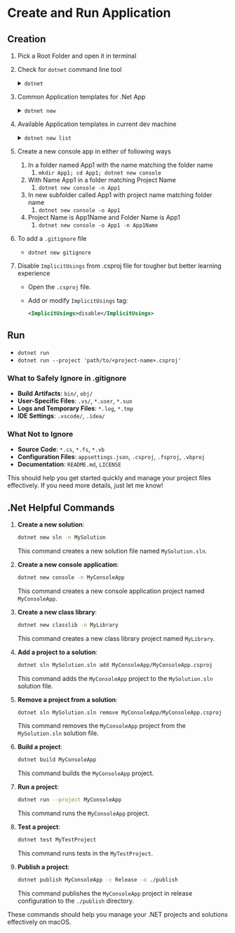 # Create and Run Application

## Creation

1. Pick a Root Folder and open it in terminal
2. Check for `dotnet` command line tool

    <details>
      <summary><code>dotnet</code></summary>

      <br/>

      ```console
      > dotnet

      Usage: dotnet [options]
      Usage: dotnet [path-to-application]

      Options:
        -h|--help         Display help.
        --info            Display .NET information.
        --list-sdks       Display the installed SDKs.
        --list-runtimes   Display the installed runtimes.

      path-to-application:
        The path to an application .dll file to execute.
      ```

    </details>

3. Common Application templates for .Net App

    <details>
      <summary><code>dotnet new</code></summary>

      <br/>

      ```console
      > dotnet new

      The 'dotnet new' command creates a .NET project based on a template.

      Common templates are:
      Template Name   Short Name  Language    Tags
      --------------  ----------  ----------  ----------------------
      Blazor Web App  blazor      [C#]        Web/Blazor/WebAssembly
      Class Library   classlib    [C#],F#,VB  Common/Library
      Console App     console     [C#],F#,VB  Common/Console

      An example would be:
        dotnet new console

      Display template options with:
        dotnet new console -h
      Display all installed templates with:
        dotnet new list
      Display templates available on NuGet.org with:
        dotnet new search web
      ```

    </details>

4. Available Application templates in current dev machine

    <details>
      <summary><code>dotnet new list</code></summary>

      <br/>

      ```console
      > dotnet new list
      These templates matched your input:

      Template Name                                 Short Name                  Language    Tags
      --------------------------------------------  --------------------------  ----------  --------------------------------
      API Controller                                apicontroller               [C#]        Web/ASP.NET
      ASP.NET Core Empty                            web                         [C#],F#     Web/Empty
      ASP.NET Core gRPC Service                     grpc                        [C#]        Web/gRPC/API/Service
      ASP.NET Core Web API                          webapi                      [C#],F#     Web/WebAPI/Web API/API/Service
      ASP.NET Core Web API (native AOT)             webapiaot                   [C#]        Web/Web API/API/Service
      ASP.NET Core Web App (Model-View-Controller)  mvc                         [C#],F#     Web/MVC
      ASP.NET Core Web App (Razor Pages)            webapp,razor                [C#]        Web/MVC/Razor Pages
      ASP.NET Core with Angular                     angular                     [C#]        Web/MVC/SPA
      ASP.NET Core with React.js                    react                       [C#]        Web/MVC/SPA
      Blazor Server App                             blazorserver                [C#]        Web/Blazor
      Blazor Server App Empty                       blazorserver-empty          [C#]        Web/Blazor/Empty
      Blazor Web App                                blazor                      [C#]        Web/Blazor/WebAssembly
      Blazor WebAssembly App Empty                  blazorwasm-empty            [C#]        Web/Blazor/WebAssembly/PWA/Empty
      Blazor WebAssembly Standalone App             blazorwasm                  [C#]        Web/Blazor/WebAssembly/PWA
      Class Library                                 classlib                    [C#],F#,VB  Common/Library
      Console App                                   console                     [C#],F#,VB  Common/Console
      dotnet gitignore file                         gitignore,.gitignore                    Config
      Dotnet local tool manifest file               tool-manifest                           Config
      EditorConfig file                             editorconfig,.editorconfig              Config
      global.json file                              globaljson,global.json                  Config
      MSBuild Directory.Build.props file            buildprops                              MSBuild/props
      MSBuild Directory.Build.targets file          buildtargets                            MSBuild/props
      MSTest Playwright Test Project                mstest-playwright           [C#]        Test/MSTest/Playwright
      MSTest Test Project                           mstest                      [C#],F#,VB  Test/MSTest
      MVC Controller                                mvccontroller               [C#]        Web/ASP.NET
      MVC ViewImports                               viewimports                 [C#]        Web/ASP.NET
      MVC ViewStart                                 viewstart                   [C#]        Web/ASP.NET
      NuGet Config                                  nugetconfig,nuget.config                Config
      NUnit 3 Test Item                             nunit-test                  [C#],F#,VB  Test/NUnit
      NUnit 3 Test Project                          nunit                       [C#],F#,VB  Test/NUnit
      NUnit Playwright Test Project                 nunit-playwright            [C#]        Test/NUnit/Playwright
      Protocol Buffer File                          proto                                   Web/gRPC
      Razor Class Library                           razorclasslib               [C#]        Web/Razor/Library
      Razor Component                               razorcomponent              [C#]        Web/ASP.NET
      Razor Page                                    page                        [C#]        Web/ASP.NET
      Razor View                                    view                        [C#]        Web/ASP.NET
      Solution File                                 sln,solution                            Solution
      Web Config                                    webconfig                               Config
      Worker Service                                worker                      [C#],F#     Common/Worker/Web
      xUnit Test Project                            xunit                       [C#],F#,VB  Test/xUnit
      ```

    </details>

5. Create a new console app in either of following ways
   1. In a folder named App1 with the name matching the folder name
      1. `mkdir App1; cd App1; dotnet new console`
   2. With Name App1 in a folder matching Project Name
      1. `dotnet new console -n App1`
   3. In new subfolder called App1 with project name matching folder name
      1. `dotnet new console -o App1`
   4. Project Name is App1Name and Folder Name is App1
      1. `dotnet new console -o App1 -n App1Name`
6. To add a `.gitignore` file
   - `dotnet new gitignore`
7. Disable `ImplicitUsings` from .csproj file for tougher but better learning experience
   - Open the `.csproj` file.
   - Add or modify `ImplicitUsings` tag:

      ```xml
      <ImplicitUsings>disable</ImplicitUsings>
      ```

## Run

- `dotnet run`
- `dotnet run --project 'path/to/<project-name>.csproj'`

### What to Safely Ignore in .gitignore

- **Build Artifacts**: `bin/`, `obj/`
- **User-Specific Files**: `.vs/`, `*.user`, `*.suo`
- **Logs and Temporary Files**: `*.log`, `*.tmp`
- **IDE Settings**: `.vscode/`, `.idea/`

### What Not to Ignore

- **Source Code**: `*.cs`, `*.fs`, `*.vb`
- **Configuration Files**: `appsettings.json`, `.csproj`, `.fsproj`, `.vbproj`
- **Documentation**: `README.md`, `LICENSE`

This should help you get started quickly and manage your project files effectively. If you need more details, just let me know!

## .Net Helpful Commands

1. **Create a new solution**:

   ```bash
   dotnet new sln -n MySolution
   ```

   This command creates a new solution file named `MySolution.sln`.

2. **Create a new console application**:

   ```bash
   dotnet new console -n MyConsoleApp
   ```

   This command creates a new console application project named `MyConsoleApp`.

3. **Create a new class library**:

   ```bash
   dotnet new classlib -n MyLibrary
   ```

   This command creates a new class library project named `MyLibrary`.

4. **Add a project to a solution**:

   ```bash
   dotnet sln MySolution.sln add MyConsoleApp/MyConsoleApp.csproj
   ```

   This command adds the `MyConsoleApp` project to the `MySolution.sln` solution file.

5. **Remove a project from a solution**:

   ```bash
   dotnet sln MySolution.sln remove MyConsoleApp/MyConsoleApp.csproj
   ```

   This command removes the `MyConsoleApp` project from the `MySolution.sln` solution file.

6. **Build a project**:

   ```bash
   dotnet build MyConsoleApp
   ```

   This command builds the `MyConsoleApp` project.

7. **Run a project**:

   ```bash
   dotnet run --project MyConsoleApp
   ```

   This command runs the `MyConsoleApp` project.

8. **Test a project**:

   ```bash
   dotnet test MyTestProject
   ```

   This command runs tests in the `MyTestProject`.

9. **Publish a project**:

   ```bash
   dotnet publish MyConsoleApp -c Release -o ./publish
   ```

   This command publishes the `MyConsoleApp` project in release configuration to the `./publish` directory.

These commands should help you manage your .NET projects and solutions effectively on macOS.
